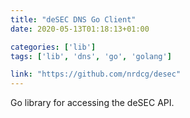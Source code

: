```yaml
---
title: "deSEC DNS Go Client"
date: 2020-05-13T01:18:13+01:00

categories: ['lib']
tags: ['lib', 'dns', 'go', 'golang']

link: "https://github.com/nrdcg/desec"
---
```

Go library for accessing the deSEC API.

<!--more-->
